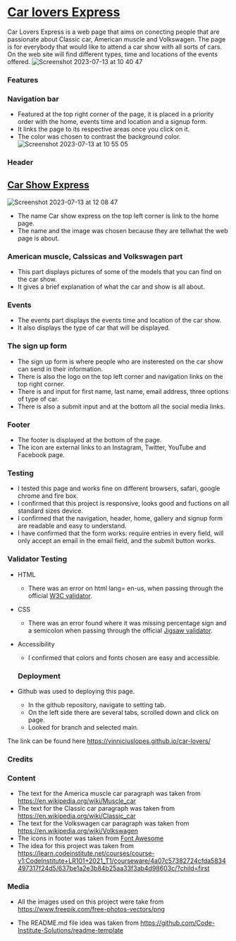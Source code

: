 # [Car lovers Express ]( https://vinniciuslopes.github.io/car-lovers/)

Car Lovers Express is a web page that aims on conecting people that are passionate about Classic car, American muscle and Volkswagen. The page is for everybody that would like to attend a car show with all   sorts  of cars. On the web site will find different types, time and locations of the events offered.
![Screenshot 2023-07-13 at 10 40 47](https://github.com/Vinniciuslopes/car-lovers/assets/131663952/2ca820dd-5276-472c-aa3a-fbb31eca184c)

### **Features**

### **Navigation bar**

- Featured at the top right corner of the page, it is placed in a priority order with the home, events time and location and a signup form.
- It links the page to its respective areas once you click on it.
- The color was chosen to contrast the background color.
![Screenshot 2023-07-13 at 10 55 05](https://github.com/Vinniciuslopes/car-lovers/assets/131663952/cf940de3-16ac-459f-bb69-c0e86a090b9c)

### **Header**

## [Car Show Express ]( https://vinniciuslopes.github.io/car-lovers/)

![Screenshot 2023-07-13 at 12 08 47](https://github.com/Vinniciuslopes/car-lovers/assets/131663952/fe758e61-eddd-4b4c-99bd-0a6846f926a5)


- The name Car show express on the top left corner is link to the home page.
- The name and the image was chosen because they are tellwhat the web page is about.

### **American muscle, Calssicas and Volkswagen part**

- This part displays pictures of some of the models that you can find on the car show.
- It gives a brief explanation of what the car and show is all about.

### **Events**

- The events part displays the events time and location of the car show.
- It also displays the type of car that will be displayed.

### **The sign up form**

- The sign up form is where people who are insterested on the car show can send in their information.
- There is also the logo on the top left corner  and navigation links on the top right corner.
- There is and input for  first name, last name, email address, three options of type of car.
- There is also a submit input and at the bottom all the social media links.

### **Footer**

- The footer is displayed at the bottom  of the page.
- The icon are external links to an Instagram, Twitter, YouTube and Facebook page. 

### **Testing**

- I tested this page and works fine on different browsers, safari, google chrome and fire box.
- I confirmed that this project is responsive, looks good and fuctions on all standard sizes device.
- I confirmed that the navigation, header, home, gallery and signup form are readable and easy to understand.
- I have confirmed that the form works: require entries in every field, will only accept an email in the email field, and the submit button works.

### **Validator Testing**

- HTML
  - There was an error on html lang= en-us, when passing through the official [W3C validator](https://validator.w3.org/).
- CSS

  - There was an error found where it was missing percentage sign and a semicolon when passing through the official [Jigsaw validator](https://jigsaw.w3.org/css-validator/).

- Accessibility  

  - I confirmed  that colors and fonts chosen are easy and accessible.

   ### **Deployment**

- Github was used to deploying this page.
  - In the github repository, navigate to setting tab.
  - On the left side there are several tabs, scrolled  down and click on page.
  - Looked for branch and selected main.

The link can be found here https://vinniciuslopes.github.io/car-lovers/

### **Credits**

### **Content**

- The text for the America muscle car paragraph  was taken from https://en.wikipedia.org/wiki/Muscle_car
- The text for the Classic car paragraph was taken from https://en.wikipedia.org/wiki/Classic_car
- The text for the Volkswagen car paragraph was taken from https://en.wikipedia.org/wiki/Volkswagen 
- The icons in footer was taken from [Font Awesome](https://fontawesome.com/icons)
- The idea for this project was taken from https://learn.codeinstitute.net/courses/course-v1:CodeInstitute+LR101+2021_T1/courseware/4a07c57382724cfda5834497317f24d5/637be1a2e3b84b25aa33f3ab4d98603c/?child=first

### **Media**

- All the images used on this project were take from https://www.freepik.com/free-photos-vectors/png

- The README.md file idea was taken from https://github.com/Code-Institute-Solutions/readme-template
  


